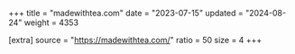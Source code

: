 +++
title = "madewithtea.com"
date = "2023-07-15"
updated = "2024-08-24"
weight = 4353

[extra]
source = "https://madewithtea.com/"
ratio = 50
size = 4
+++

